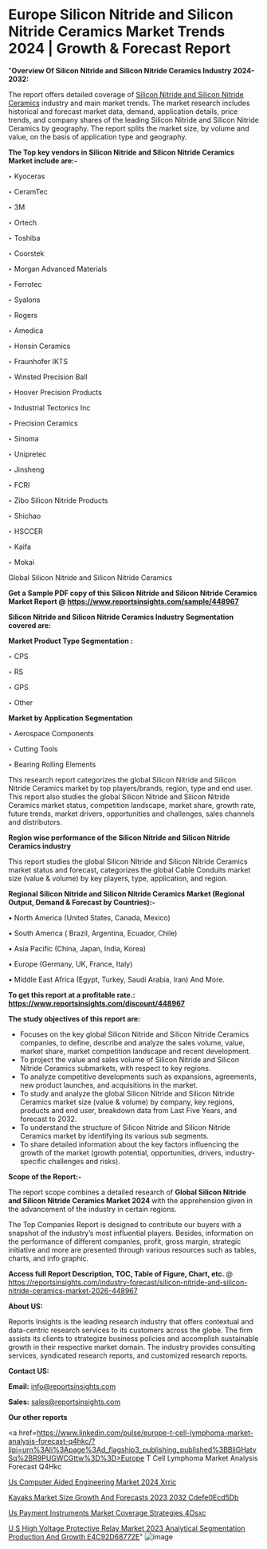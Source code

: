 # Europe Silicon Nitride and Silicon Nitride Ceramics Market Trends 2024 | Growth & Forecast Report

"<strong>Overview Of Silicon Nitride and Silicon Nitride Ceramics Industry 2024-2032:</strong>

The report offers detailed coverage of <a href=https://www.reportsinsights.com/sample/448967>Silicon Nitride and Silicon Nitride Ceramics</a> industry and main market trends. The market research includes historical and forecast market data, demand, application details, price trends, and company shares of the leading Silicon Nitride and Silicon Nitride Ceramics by geography. The report splits the market size, by volume and value, on the basis of application type and geography.

<strong>The Top key vendors in Silicon Nitride and Silicon Nitride Ceramics Market include are:- </strong>

‣ Kyoceras

‣ CeramTec

‣ 3M

‣ Ortech

‣ Toshiba

‣ Coorstek

‣ Morgan Advanced Materials

‣ Ferrotec

‣ Syalons

‣ Rogers

‣ Amedica

‣ Honsin Ceramics

‣ Fraunhofer IKTS

‣ Winsted Precision Ball

‣ Hoover Precision Products

‣ Industrial Tectonics Inc

‣ Precision Ceramics

‣ Sinoma

‣ Unipretec

‣ Jinsheng

‣ FCRI

‣ Zibo Silicon Nitride Products

‣ Shichao

‣ HSCCER

‣ Kaifa

‣ Mokai

Global Silicon Nitride and Silicon Nitride Ceramics

<strong>Get a Sample PDF copy of this Silicon Nitride and Silicon Nitride Ceramics Market Report </strong><strong>@ <a href=https://www.reportsinsights.com/sample/448967 style=color:#0000ff;>https://www.reportsinsights.com/sample/448967</a> </strong>

<strong>Silicon Nitride and Silicon Nitride Ceramics Industry Segmentation covered are:</strong>

<strong>Market Product Type Segmentation :</strong>

‣ CPS

‣ RS

‣ GPS

‣ Other

<strong>Market by Application Segmentation</strong>

‣ Aerospace Components

‣ Cutting Tools

‣ Bearing Rolling Elements

This research report categorizes the global Silicon Nitride and Silicon Nitride Ceramics market by top players/brands, region, type and end user. This report also studies the global Silicon Nitride and Silicon Nitride Ceramics market status, competition landscape, market share, growth rate, future trends, market drivers, opportunities and challenges, sales channels and distributors.

<strong>Region wise performance of the Silicon Nitride and Silicon Nitride Ceramics industry</strong><strong> </strong>

This report studies the global Silicon Nitride and Silicon Nitride Ceramics market status and forecast, categorizes the global Cable Conduits market size (value &amp; volume) by key players, type, application, and region. 

<strong>Regional Silicon Nitride and Silicon Nitride Ceramics Market (Regional Output, Demand &amp; Forecast by Countries):-</strong>

• North America (United States, Canada, Mexico)

• South America ( Brazil, Argentina, Ecuador, Chile)

• Asia Pacific (China, Japan, India, Korea)

• Europe (Germany, UK, France, Italy)

• Middle East Africa (Egypt, Turkey, Saudi Arabia, Iran) And More.

<strong>To get this report at a profitable rate.: <a href=https://www.reportsinsights.com/discount/448967 style=color:#0000ff;>https://www.reportsinsights.com/discount/448967</a></strong>

<strong>The study objectives of this report are:</strong>
<ul>
  <li>Focuses on the key global Silicon Nitride and Silicon Nitride Ceramics companies, to define, describe and analyze the sales volume, value, market share, market competition landscape and recent development.</li>
  <li>To project the value and sales volume of Silicon Nitride and Silicon Nitride Ceramics submarkets, with respect to key regions.</li>
  <li>To analyze competitive developments such as expansions, agreements, new product launches, and acquisitions in the market.</li>
  <li>To study and analyze the global Silicon Nitride and Silicon Nitride Ceramics market size (value &amp; volume) by company, key regions, products and end user, breakdown data from Last Five Years, and forecast to 2032.</li>
  <li>To understand the structure of Silicon Nitride and Silicon Nitride Ceramics market by identifying its various sub segments.</li>
  <li>To share detailed information about the key factors influencing the growth of the market (growth potential, opportunities, drivers, industry-specific challenges and risks).</li>
</ul>
<strong>Scope of the Report:-</strong><strong> </strong>

The report scope combines a detailed research of <strong>Global Silicon Nitride and Silicon Nitride Ceramics Market 2024 </strong>with the apprehension given in the advancement of the industry in certain regions.

The Top Companies Report is designed to contribute our buyers with a snapshot of the industry’s most influential players. Besides, information on the performance of different companies, profit, gross margin, strategic initiative and more are presented through various resources such as tables, charts, and info graphic.

<strong>Access full Report Description, TOC, Table of Figure, Chart, etc. </strong>@   <a href=https://reportsinsights.com/industry-forecast/silicon-nitride-and-silicon-nitride-ceramics-market-2026-448967 style=color:#0000ff;>https://reportsinsights.com/industry-forecast/silicon-nitride-and-silicon-nitride-ceramics-market-2026-448967</a>

<strong>About US:</strong>

Reports Insights is the leading research industry that offers contextual and data-centric research services to its customers across the globe. The firm assists its clients to strategize business policies and accomplish sustainable growth in their respective market domain. The industry provides consulting services, syndicated research reports, and customized research reports.

<strong>Contact US:</strong>

<p class=""""><b>Email:</b> <a href=mailto:info@reportsinsights.com>info@reportsinsights.com</a></p>
<p class=""""><b>Sales:</b> <a href=mailto:sales@reportsinsights.com>sales@reportsinsights.com</a></p>

<strong>Our other reports</strong>

<a href=https://www.linkedin.com/pulse/europe-t-cell-lymphoma-market-analysis-forecast-q4hkc/?lipi=urn%3Ali%3Apage%3Ad_flagship3_publishing_published%3BBliGHatvSq%2BR9PUGWCGttw%3D%3D>Europe T Cell Lymphoma Market Analysis Forecast Q4Hkc</a>

<a href=https://www.linkedin.com/pulse/us-computer-aided-engineering-market-2024-xrric/>Us Computer Aided Engineering Market 2024 Xrric</a>

<a href=https://medium.com/@aaradhyashinde84758/kayaks-market-size-growth-and-forecasts-2023-2032-cdefe0ecd5db>Kayaks Market Size Growth And Forecasts 2023 2032 Cdefe0Ecd5Db</a>

<a href=https://www.linkedin.com/pulse/us-payment-instruments-market-coverage-strategies-4osxc/>Us Payment Instruments Market Coverage Strategies 4Osxc</a>

<a href=https://medium.com/@yadavahaan91/u-s-high-voltage-protective-relay-market-2023-analytical-segmentation-production-and-growth-e4c92d68772e>U S High Voltage Protective Relay Market 2023 Analytical Segmentation Production And Growth E4C92D68772E</a>"
![image](https://github.com/Jaayaachit/RIResearch/assets/158452289/2a892d80-e5bd-42a3-86de-57b54cfd9cfd)
